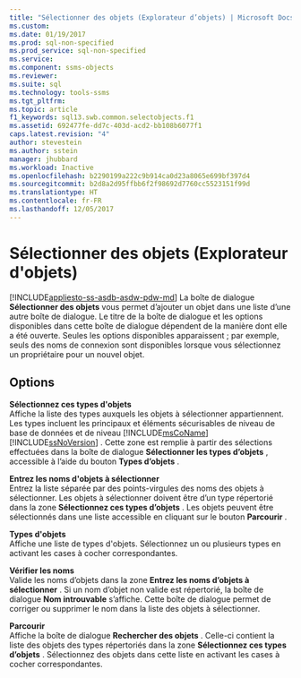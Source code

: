 ```yaml
---
title: "Sélectionner des objets (Explorateur d’objets) | Microsoft Docs"
ms.custom: 
ms.date: 01/19/2017
ms.prod: sql-non-specified
ms.prod_service: sql-non-specified
ms.service: 
ms.component: ssms-objects
ms.reviewer: 
ms.suite: sql
ms.technology: tools-ssms
ms.tgt_pltfrm: 
ms.topic: article
f1_keywords: sql13.swb.common.selectobjects.f1
ms.assetid: 692477fe-dd7c-403d-acd2-bb108b6077f1
caps.latest.revision: "4"
author: stevestein
ms.author: sstein
manager: jhubbard
ms.workload: Inactive
ms.openlocfilehash: b2290199a222c9b914ca0d23a8065e699bf397d4
ms.sourcegitcommit: b2d8a2d95ffbb6f2f98692d7760cc5523151f99d
ms.translationtype: HT
ms.contentlocale: fr-FR
ms.lasthandoff: 12/05/2017
---
```

# <a name="select-objects-object-explorer"></a>Sélectionner des objets (Explorateur d'objets)
[!INCLUDE[appliesto-ss-asdb-asdw-pdw-md](../../includes/appliesto-ss-asdb-asdw-pdw-md.md)] La boîte de dialogue **Sélectionner des objets** vous permet d’ajouter un objet dans une liste d’une autre boîte de dialogue. Le titre de la boîte de dialogue et les options disponibles dans cette boîte de dialogue dépendent de la manière dont elle a été ouverte. Seules les options disponibles apparaissent ; par exemple, seuls des noms de connexion sont disponibles lorsque vous sélectionnez un propriétaire pour un nouvel objet.  
  
## <a name="options"></a>Options  
**Sélectionnez ces types d'objets**  
Affiche la liste des types auxquels les objets à sélectionner appartiennent. Les types incluent les principaux et éléments sécurisables de niveau de base de données et de niveau [!INCLUDE[msCoName](../../includes/msconame_md.md)] [!INCLUDE[ssNoVersion](../../includes/ssnoversion_md.md)] . Cette zone est remplie à partir des sélections effectuées dans la boîte de dialogue **Sélectionner les types d’objets** , accessible à l’aide du bouton **Types d’objets** .  
  
**Entrez les noms d'objets à sélectionner**  
Entrez la liste séparée par des points-virgules des noms des objets à sélectionner. Les objets à sélectionner doivent être d’un type répertorié dans la zone **Sélectionnez ces types d’objets** . Les objets peuvent être sélectionnés dans une liste accessible en cliquant sur le bouton **Parcourir** .  
  
**Types d'objets**  
Affiche une liste de types d'objets. Sélectionnez un ou plusieurs types en activant les cases à cocher correspondantes.  
  
**Vérifier les noms**  
Valide les noms d’objets dans la zone **Entrez les noms d’objets à sélectionner** . Si un nom d’objet non valide est répertorié, la boîte de dialogue **Nom introuvable** s’affiche. Cette boîte de dialogue permet de corriger ou supprimer le nom dans la liste des objets à sélectionner.  
  
**Parcourir**  
Affiche la boîte de dialogue **Rechercher des objets** . Celle-ci contient la liste des objets des types répertoriés dans la zone **Sélectionnez ces types d’objets** . Sélectionnez des objets dans cette liste en activant les cases à cocher correspondantes.  
  
